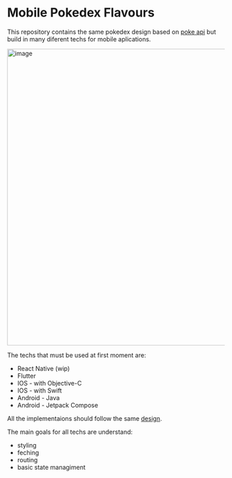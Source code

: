 # Mobile Pokedex Flavours

This repository contains the same pokedex design based on [poke api](https://pokeapi.co/) but build in many diferent techs for mobile aplications.

<img width="688" alt="image" src="https://github.com/thalesgelinger/mobile-pokedex-flavours/assets/55005400/b191f133-e354-4a5c-81b7-fcf52a9f3940">


The techs that must be used at first moment are:
 - React Native (wip)
 - Flutter
 - IOS - with Objective-C
 - IOS - with Swift
 - Android - Java
 - Android - Jetpack Compose

All the implementaions should follow the same [design](https://www.figma.com/file/fxFTh7OMH1eQQUdpXCeqKy/Pok%C3%A9dex-(Community)?type=design&node-id=913%3A239&t=DkXBwl6vWtQFQRiR-1).

The main goals for all techs are understand:
  -  styling
  -  feching
  -  routing
  -  basic state managiment
